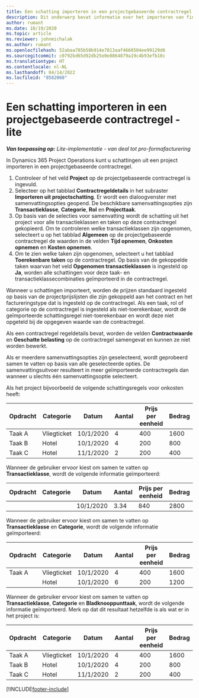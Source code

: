 ```yaml
---
title: Een schatting importeren in een projectgebaseerde contractregel - lite
description: Dit onderwerp bevat informatie over het importeren van financiële schattingen uit een project naar een contractregel.
author: rumant
ms.date: 10/19/2020
ms.topic: article
ms.reviewer: johnmichalak
ms.author: rumant
ms.openlocfilehash: 52abaa785b50b914e7813aaf4660504ee99129d6
ms.sourcegitcommit: c0792bd65d92db25e0e8864879a19c4b93efb10c
ms.translationtype: HT
ms.contentlocale: nl-NL
ms.lasthandoff: 04/14/2022
ms.locfileid: "8582060"
---
```

# <a name="import-an-estimate-to-a-project-based-contract-line---lite"></a>Een schatting importeren in een projectgebaseerde contractregel - lite

_**Van toepassing op:** Lite-implementatie - van deal tot pro-formafacturering_

In Dynamics 365 Project Operations kunt u schattingen uit een project importeren in een projectgebaseerde contractregel.

1. Controleer of het veld **Project** op de projectgebaseerde contractregel is ingevuld.
2. Selecteer op het tabblad **Contractregeldetails** in het subraster **Importeren uit projectschatting**. Er wordt een dialoogvenster met samenvattingsopties geopend. De beschikbare samenvattingsopties zijn **Transactieklasse**, **Categorie**, **Rol** en **Projecttaak**.
3. Op basis van de selecties voor samenvatting wordt de schatting uit het project voor alle transactieklassen en taken op deze contractregel gekopieerd. Om te controleren welke transactieklassen zijn opgenomen, selecteert u op het tabblad **Algemeen** op de projectgebaseerde contractregel de waarden in de velden **Tijd opnemen**, **Onkosten opnemen** en **Kosten opnemen**. 
4. Om te zien welke taken zijn opgenomen, selecteert u het tabblad **Toerekenbare taken** op de contractregel. Op basis van de gekoppelde taken waarvan het veld **Opgenomen transactieklassen** is ingesteld op **Ja**, worden alle schattingen voor deze taak- en transactieklassecombinaties geïmporteerd in de contractregel.

Wanneer u schattingen importeert, worden de prijzen standaard ingesteld op basis van de projectprijslijsten die zijn gekoppeld aan het contract en het factureringstype dat is ingesteld op de contractregel. Als een taak, rol of categorie op de contractregel is ingesteld als niet-toerekenbaar, wordt de geïmporteerde schattingsregel niet-toerekenbaar en wordt deze niet opgeteld bij de opgegeven waarde van de contractregel.

Als een contractregel regeldetails bevat, worden de velden **Contractwaarde** en **Geschatte belasting** op de contractregel samengevat en kunnen ze niet worden bewerkt.

Als er meerdere samenvattingsopties zijn geselecteerd, wordt geprobeerd samen te vatten op basis van alle geselecteerde opties. De samenvattingsuitvoer resulteert in meer geïmporteerde contractregels dan wanneer u slechts één samenvattingsoptie selecteert.

Als het project bijvoorbeeld de volgende schattingsregels voor onkosten heeft:

| Opdracht | Categorie | Datum | Aantal | Prijs per eenheid | Bedrag |
| --- | --- | --- | --- | --- | --- |
| Taak A | Vliegticket | 10/1/2020 | 4 | 400 | 1600 |
| Taak B | Hotel | 10/1/2020 | 4 | 200 | 800 |
| Taak C | Hotel | 11/1/2020 | 2 | 200 | 400 |

Wanneer de gebruiker ervoor kiest om samen te vatten op **Transactieklasse**, wordt de volgende informatie geïmporteerd:

| Opdracht | Categorie | Datum | Aantal | Prijs per eenheid | Bedrag |
| --- | --- | --- | --- | --- | --- |
| &nbsp; | &nbsp; | 10/1/2020 | 3.34 | 840 | 2800 |

Wanneer de gebruiker ervoor kiest om samen te vatten op **Transactieklasse** en **Categorie**, wordt de volgende informatie geïmporteerd:

| Opdracht | Categorie | Datum | Aantal | Prijs per eenheid | Bedrag |
| --- | --- | --- | --- | --- | --- |
| Taak A | Vliegticket | 10/1/2020 | 4 | 400 | 1600 |
| &nbsp;| Hotel | 10/1/2020 | 6 | 200 | 1200 |

Wanneer de gebruiker ervoor kiest om samen te vatten op **Transactieklasse**, **Categorie** en **Bladknooppunttaak**, wordt de volgende informatie geïmporteerd. Merk op dat dit resultaat hetzelfde is als wat er in het project is:

| Opdracht | Categorie | Datum | Aantal | Prijs per eenheid | Bedrag |
| --- | --- | --- | --- | --- | --- |
| Taak A | Vliegticket | 10/1/2020 | 4 | 400 | 1600 |
| Taak B | Hotel | 10/1/2020 | 4 | 200 | 800 |
| Taak C | Hotel | 11/1/2020 | 2 | 200 | 400 |


[!INCLUDE[footer-include](../../includes/footer-banner.md)]